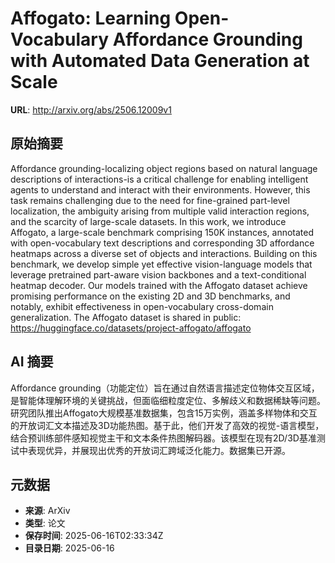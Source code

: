 # Affogato: Learning Open-Vocabulary Affordance Grounding with Automated Data Generation at Scale

**URL**: http://arxiv.org/abs/2506.12009v1

## 原始摘要

Affordance grounding-localizing object regions based on natural language
descriptions of interactions-is a critical challenge for enabling intelligent
agents to understand and interact with their environments. However, this task
remains challenging due to the need for fine-grained part-level localization,
the ambiguity arising from multiple valid interaction regions, and the scarcity
of large-scale datasets. In this work, we introduce Affogato, a large-scale
benchmark comprising 150K instances, annotated with open-vocabulary text
descriptions and corresponding 3D affordance heatmaps across a diverse set of
objects and interactions. Building on this benchmark, we develop simple yet
effective vision-language models that leverage pretrained part-aware vision
backbones and a text-conditional heatmap decoder. Our models trained with the
Affogato dataset achieve promising performance on the existing 2D and 3D
benchmarks, and notably, exhibit effectiveness in open-vocabulary cross-domain
generalization. The Affogato dataset is shared in public:
https://huggingface.co/datasets/project-affogato/affogato


## AI 摘要

Affordance grounding（功能定位）旨在通过自然语言描述定位物体交互区域，是智能体理解环境的关键挑战，但面临细粒度定位、多解歧义和数据稀缺等问题。研究团队推出Affogato大规模基准数据集，包含15万实例，涵盖多样物体和交互的开放词汇文本描述及3D功能热图。基于此，他们开发了高效的视觉-语言模型，结合预训练部件感知视觉主干和文本条件热图解码器。该模型在现有2D/3D基准测试中表现优异，并展现出优秀的开放词汇跨域泛化能力。数据集已开源。

## 元数据

- **来源**: ArXiv
- **类型**: 论文
- **保存时间**: 2025-06-16T02:33:34Z
- **目录日期**: 2025-06-16
